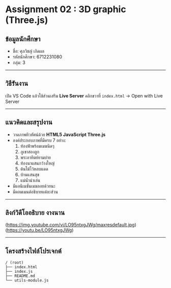 # Assignment 02 : 3D graphic (Three.js)

## ข้อมูลนักศึกษา
- ชื่อ: ศุภวิชญ์ เกิดผล
- รหัสนักศึกษา: 6712231080
- กลุ่ม: 3

---

## วิธีรันงาน
 เปิด VS Code แล้วใช้ส่วนเสริม **Live Server** คลิกขวาที่ `index.html` → Open with Live Server

---

## แนวคิดและสรุปงาน
- วาดภาพทิวทัศน์ด้วย **HTML5 JavaScript Three.js** 
- องค์ประกอบภาพที่มีครบ 7 อย่าง:
  1. ท้องฟ้าพร้อมเมฆนิดๆ
  2. ภูเขาสองลูก
  3. พระอาทิตย์ยามบ่าย
  4. ท้องนาแสนกว้างใหญ่
  5. ต้นไม้ไว้หลบแดด
  6. บ้านแสนสุข
  7. แม่น้ำน่าเล่น
- มีแอนิเมชันเมฆลอยด้วยนะ
- มีคอมเมนต์อธิบายแต่ละส่วน 

---

## ลิงก์วิดีโออธิบาย งางนาน
(https://img.youtube.com/vi/LO95ntxgJWg/maxresdefault.jpg)(https://youtu.be/LO95ntxgJWg)

---

## โครงสร้างไฟล์โปรเจกต์
```
/ (root)
├── index.html
├── index.js
├── README.md
└── utils-module.js
```